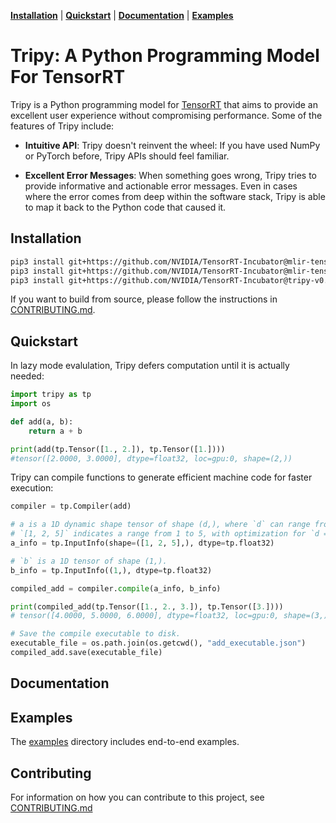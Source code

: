 [**Installation**](#installation) | [**Quickstart**](#quickstart) | [**Documentation**](#documentation) | [**Examples**](#examples)

# Tripy: A Python Programming Model For TensorRT

Tripy is a Python programming model for [TensorRT](https://developer.nvidia.com/tensorrt) that aims to provide an excellent
user experience without compromising performance. Some of the features of Tripy include:

- **Intuitive API**: Tripy doesn't reinvent the wheel: If you have used NumPy or
    PyTorch before, Tripy APIs should feel familiar.

- **Excellent Error Messages**: When something goes wrong, Tripy tries to provide
    informative and actionable error messages. Even in cases where the error comes
    from deep within the software stack, Tripy is able to map it back to the Python code
    that caused it.


## Installation

```bash
pip3 install git+https://github.com/NVIDIA/TensorRT-Incubator@mlir-tensorrt-v0.1.29#egg=mlir_tensorrt_compiler
pip3 install git+https://github.com/NVIDIA/TensorRT-Incubator@mlir-tensorrt-v0.1.29#egg=mlir_tensorrt_runtime
pip3 install git+https://github.com/NVIDIA/TensorRT-Incubator@tripy-v0.0.1
```

If you want to build from source, please follow the instructions in [CONTRIBUTING.md](./CONTRIBUTING.md).

## Quickstart

In lazy mode evalulation, Tripy defers computation until it is actually needed:

```py
import tripy as tp
import os

def add(a, b):
    return a + b

print(add(tp.Tensor([1., 2.]), tp.Tensor([1.])))
#tensor([2.0000, 3.0000], dtype=float32, loc=gpu:0, shape=(2,))
```

Tripy can compile functions to generate efficient machine code for faster execution:

```py
compiler = tp.Compiler(add)

# a is a 1D dynamic shape tensor of shape (d,), where `d` can range from 1 to 5.
# `[1, 2, 5]` indicates a range from 1 to 5, with optimization for `d = 2`.
a_info = tp.InputInfo(shape=([1, 2, 5],), dtype=tp.float32)

# `b` is a 1D tensor of shape (1,).
b_info = tp.InputInfo((1,), dtype=tp.float32)

compiled_add = compiler.compile(a_info, b_info)

print(compiled_add(tp.Tensor([1., 2., 3.]), tp.Tensor([3.])))
# tensor([4.0000, 5.0000, 6.0000], dtype=float32, loc=gpu:0, shape=(3,))

# Save the compile executable to disk.
executable_file = os.path.join(os.getcwd(), "add_executable.json")
compiled_add.save(executable_file)
```


<!-- TODO (#release): Link to intro to tripy guide -->


<!-- Tripy: DOC: OMIT Start -->

## Documentation

<!-- TODO (#release): Link to docs -->


## Examples

The [examples](./examples/) directory includes end-to-end examples.


## Contributing

For information on how you can contribute to this project, see [CONTRIBUTING.md](./CONTRIBUTING.md)

<!-- Tripy: DOC: OMIT End -->

